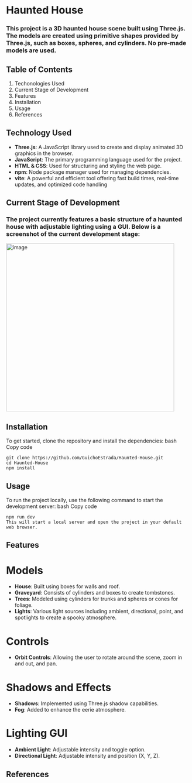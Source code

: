 # Haunted House

### This project is a 3D haunted house scene built using Three.js. The models are created using primitive shapes provided by Three.js, such as boxes, spheres, and cylinders. No pre-made models are used.

## Table of Contents
1. Techonologies Used
2. Current Stage of Development
3. Features
4. Installation
5. Usage
6. References

## Technology Used
- **Three.js**: A JavaScript library used to create and display animated 3D graphics in the browser.
- **JavaScript**: The primary programming language used for the project.
- **HTML & CSS**: Used for structuring and styling the web page.
- **npm**: Node package manager used for managing dependencies.
- **vite**: A powerful and efficient tool offering fast build times, real-time updates, and optimized code handling

## Current Stage of Development
### The project currently features a basic structure of a haunted house with adjustable lighting using a GUI. Below is a screenshot of the current development stage:
<img width="459" alt="image" src="https://github.com/GuichoEstrada/Haunted-House/assets/44462824/abf4c5d3-b781-43b1-bf9d-e1b77e20ae79">

## Installation
To get started, clone the repository and install the dependencies:
bash
Copy code
```
git clone https://github.com/GuichoEstrada/Haunted-House.git
cd Haunted-House
npm install
```

## Usage
To run the project locally, use the following command to start the development server:
bash
Copy code
```
npm run dev
This will start a local server and open the project in your default web browser.
```

## Features
# Models
- **House**: Built using boxes for walls and roof.
- **Graveyard**: Consists of cylinders and boxes to create tombstones.
- **Trees**: Modeled using cylinders for trunks and spheres or cones for foliage.
- **Lights**: Various light sources including ambient, directional, point, and spotlights to create a spooky atmosphere.
# Controls
- **Orbit Controls**: Allowing the user to rotate around the scene, zoom in and out, and pan.
# Shadows and Effects
- **Shadows**: Implemented using Three.js shadow capabilities.
- **Fog**: Added to enhance the eerie atmosphere.
# Lighting GUI
- **Ambient Light**: Adjustable intensity and toggle option.
- **Directional Light**: Adjustable intensity and position (X, Y, Z).

## References

